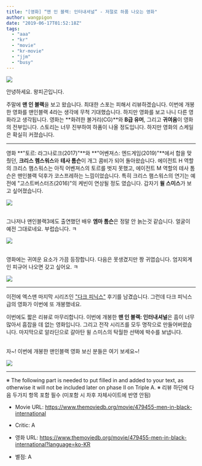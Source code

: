 ```yaml
---
title: "[영화] “맨 인 블랙: 인터내셔널” - 저절로 하품 나오는 영화"
author: wangpigon
date: "2019-06-17T01:52:18Z"
tags:
  - "aaa"
  - "kr"
  - "movie"
  - "kr-movie"
  - "jjm"
  - "busy"
---
```

![](https://steemitimages.com/300x0/https://steemitimages.com/p/sML2J7CA4jTEK8DHaNwTD1qM3mukSi8eGKdvR1vLZRM3szcgWSkEzd3NahiSCuCr)

안녕하세요. 왕피곤입니다.

주말에 **맨 인 블랙**을 보고 왔습니다. 최대한 스포는 피해서 리뷰하겠습니다. 이번에 개봉한 영화를 맨인블랙 4라는 생각에 무척 기대했습니다. 하지만 영화를 보고 나니  다른 영화라고 생각됩니다. 영화는 **화려한 볼거리(CG)**와 **B급 유머**, 그리고 **귀여움**이 영화의 전부입니다. 스토리는 너무 진부하여 하품이 나올 정도입니다. 하지만 영화의 스케일은 확실히 커졌습니다. 

***

영화 **"토르: 라그나로크(2017)"**와 **"어벤져스: 엔드게임(2019)"**에서 합을 맞췄던, **크리스 헴스워스**와 **테사 톰슨**이 개그 콤비가 되어 돌아왔습니다. 에이전트 H 역할의 크리스 햄스워스는 아직 어벤져스의 토르를 벗지 못했고, 에이전트 M 역할의 테사 톰슨은 맨인블랙 덕후가 코스프레하는 느낌이었습니다. 특히 크리스 햄스워스의 연기는 예전에 "고스트버스터즈(2016)"의 케빈이 연상될 정도 였습니다. 갑자기 **윌 스미스**가 보고 싶어졌습니다.

![](https://movie-phinf.pstatic.net/20190128_136/1548640339995wlAbC_JPEG/movie_image.jpg?type=m665_443_2)

<br>그나저나 맨인블랙3에도 출연했던 배우 **엠마 톰슨**은 정말 안 늙는것 같습니다. 얼굴이 예전 그대로네요. 부럽습니다. ㅋ

![](https://movie-phinf.pstatic.net/20190514_107/1557795640000p2wd9_JPEG/movie_image.jpg?type=m665_443_2)

<br>영화에는 귀여운 요소가 가끔 등장합니다. 다음은 못생겼지만 짱 귀엽습니다. 엄지외계인 피규어 나오면 갖고 싶어요. ㅋ

![](https://movie-phinf.pstatic.net/20190531_281/1559266898005mictM_JPEG/movie_image.jpg?type=m665_443_2)

***

이전에 엑스맨 마지막 시리즈인 ["다크 피닉스"](https://www.triplea.reviews/aaa/@wangpigon/3lyrpg) 후기를 남겼습니다. 그런데 다크 피닉스 급의 영화가 이번에 또 개봉했네요. 

이번에도 짧은 리뷰로 마무리합니다. 이번에 개봉한 **맨 인 블랙: 인터내셔널**은  흠이 너무 많아서 흠잡을 데 없는 영화입니다. 그리고 전작 시리즈를 모두 명작으로 만들어버렸습니다. 마지막으로 알라딘으로 갈아탄 윌 스미스의 탁월한 선택에 박수를 보냅니다.

<br>자~! 이번에 개봉한 맨인블랙 영화 보신 분들은 여기 보세요~!

![](https://movie-phinf.pstatic.net/20120418_205/1334737483601YdQOJ_JPEG/movie_image.jpg?type=m427_320_2)

---
※ The following part is needed to put filled in and added to your text, as otherwise it will not be included later on phase II on Triple A.
※ 리뷰 하단에 다음 두가지 항목 포함 필수 (미포함 시 차후 자체사이트에 반영 안됨)

* Movie URL: https://www.themoviedb.org/movie/479455-men-in-black-international
* Critic: A

* 영화 URL: https://www.themoviedb.org/movie/479455-men-in-black-international?language=ko-KR
* 별점: A